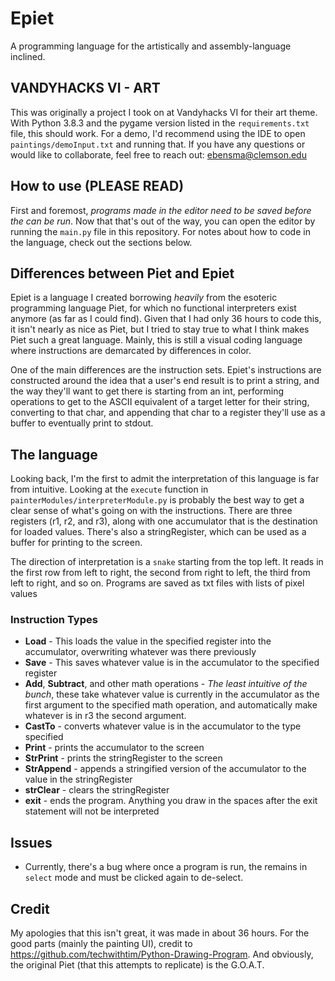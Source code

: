 # Epiet

A programming language for the artistically and assembly-language inclined.

## VANDYHACKS VI - ART

This was originally a project I took on at Vandyhacks VI for their art theme. With Python 3.8.3 and the pygame version listed in the `requirements.txt` file, this should work. For a demo, I'd recommend using the IDE to open `paintings/demoInput.txt` and running that. If you have any questions or would like to collaborate, feel free to reach out: ebensma@clemson.edu

## How to use (PLEASE READ)

First and foremost, _programs made in the editor need to be saved before the can be run_. Now that that's out of the way, you can open the editor by running the `main.py` file in this repository. For notes about how to code in the language, check out the sections below.

## Differences between Piet and Epiet

Epiet is a language I created borrowing *heavily* from the esoteric programming language Piet, for which no functional interpreters exist anymore (as far as I could find). Given that I had only 36 hours to code this, it isn't nearly as nice as Piet, but I tried to stay true to what I think makes Piet such a great language. Mainly, this is still a visual coding language where instructions are demarcated by differences in color.

One of the main differences are the instruction sets. Epiet's instructions are constructed around the idea that a user's end result is to print a string, and the way they'll want to get there is starting from an int, performing operations to get to the  ASCII equivalent of a target letter for their string, converting to that char, and appending that char to a register they'll use as a buffer to eventually print to stdout.

## The language

Looking back, I'm the first to admit the interpretation of this language is far from intuitive. Looking at the `execute` function in `painterModules/interpreterModule.py` is probably the best way to get a clear sense of what's going on with the instructions. There are three registers (r1, r2, and r3), along with one accumulator that is the destination for loaded values. There's also a stringRegister, which can be used as a buffer for printing to the screen.

The direction of interpretation is a `snake` starting from the top left. It reads in the first row from left to right, the second from right to left, the third from left to right, and so on. Programs are saved as txt files with lists of pixel values

### Instruction Types

* __Load__ - This loads the value in the specified register into the accumulator, overwriting whatever was there previously
* __Save__ - This saves whatever value is in the accumulator to the specified register
* __Add__, __Subtract__, and other math operations - *The least intuitive of the bunch*, these take whatever value is currently in the accumulator as the first argument to the specified math operation, and automatically make whatever is in r3 the second argument.
*  __CastTo__ - converts whatever value is in the accumulator to the type specified
* __Print__ - prints the accumulator to the screen
* __StrPrint__ - prints the stringRegister to the screen
* __StrAppend__ - appends a stringified version of the accumulator to the value in the stringRegister
* __strClear__ - clears the stringRegister
* __exit__  - ends the program. Anything you draw in the spaces after the exit statement will not be interpreted

## Issues
* Currently, there's a bug where once a program is run, the remains in `select` mode and must be clicked again to de-select.

## Credit
My apologies that this isn't great, it was made in about 36 hours. For the good parts (mainly the painting UI), credit to https://github.com/techwithtim/Python-Drawing-Program. And obviously, the original Piet (that this attempts to replicate) is the G.O.A.T.
